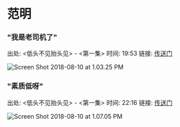 # 范明

### "我是老司机了"

出处: <低头不见抬头见> - <第一集>
时间: 19:53
链接: [传送门](https://www.youtube.com/watch?v=LqqUN-O8Nxk)

![Screen Shot 2018-08-10 at 1.03.25 PM](https://i.imgur.com/QEjF7Vt.png)

### "素质低呀"

出处: <低头不见抬头见> - <第一集>
时间: 22:16
链接: [传送门](https://www.youtube.com/watch?v=LqqUN-O8Nxk)

![Screen Shot 2018-08-10 at 1.07.05 PM](https://i.imgur.com/PCZTneT.png)

